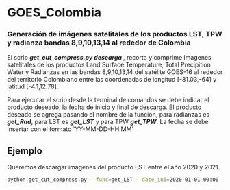 # GOES_Colombia


### Generación de imágenes satelitales de los productos LST, TPW y radianza bandas 8,9,10,13,14 al rededor de Colombia

El scrip <em><b> get_cut_compress.py descarga </b></em>, recorta y comprime imagenes satelitales de los productos Land Surface Temperature, Total Precipition Water y Radianzas en las bandas 8,9,10,13,14 del satélite GOES-16 al rededor del territorio Colombiano entre las coordenadas de longitud [-81.03,-64] y latitud [-4.1,12.78]. 

Para ejecutar el scrip desde la terminal de comandos se debe indicar el producto deseado, la fecha de inicio y final de descarga. El producto deseado se agrega pasando el nombre de la función, para radianzas es <em><b>get_Rad</b></em>, para LST es <em><b>get_LST</b></em> y para TPW <em><b>get_TPW</b></em>. La fecha se debe insertar con el formato 'YY-MM-DD-HH:MM'  


## Ejemplo

Queremos descargar imagenes del producto LST entre el año 2020 y 2021. 

  ```sh
  python get_cut_compress.py --func=get_LST --date_ini=2020-01-01-00:00 --date_fin=2021-01-01-23:00 

  ```
